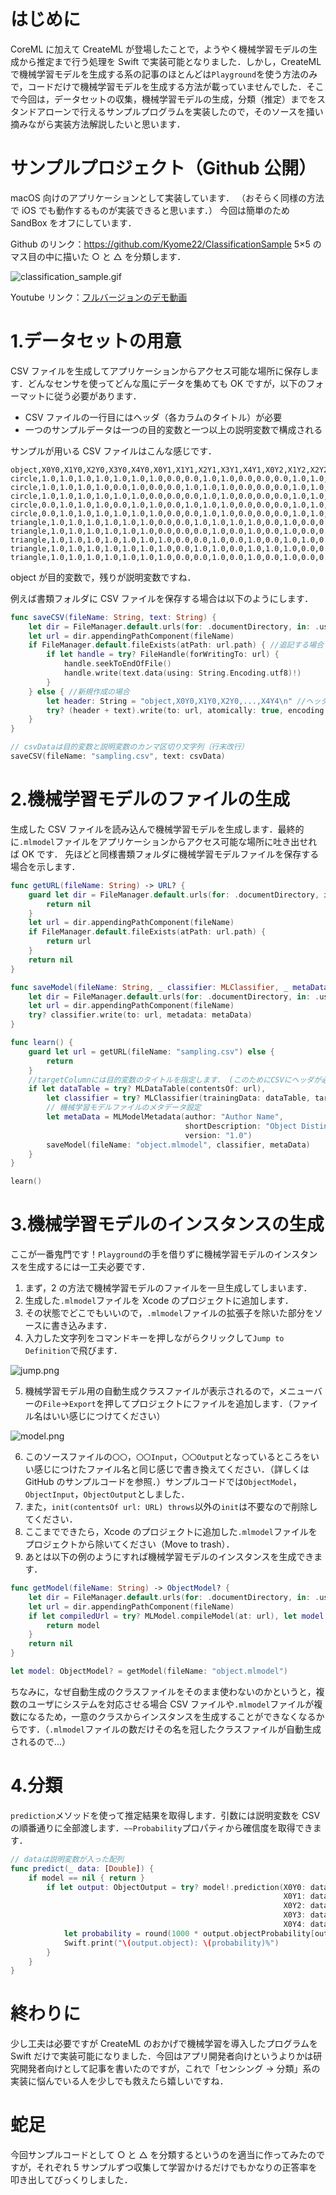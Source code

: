 <!-- title:Swift：CoreML×CreateMLでスタンドアローンな機械学習分類器を実装する -->

# はじめに

CoreML に加えて CreateML が登場したことで，ようやく機械学習モデルの生成から推定まで行う処理を Swift で実装可能となりました．しかし，CreateML で機械学習モデルを生成する系の記事のほとんどは`Playground`を使う方法のみで，コードだけで機械学習モデルを生成する方法が載っていませんでした．そこで今回は，データセットの収集，機械学習モデルの生成，分類（推定）までをスタンドアローンで行えるサンプルプログラムを実装したので，そのソースを掻い摘みながら実装方法解説したいと思います．

# サンプルプロジェクト（Github 公開）

macOS 向けのアプリケーションとして実装しています．
（おそらく同様の方法で iOS でも動作するものが実装できると思います．）
今回は簡単のため SandBox をオフにしています．

Github のリンク：https://github.com/Kyome22/ClassificationSample
5×5 のマス目の中に描いた ○ と △ を分類します．

![classification_sample.gif](./images/article/975ea9df-7ace-a927-d007-1f380c4a9d7f.gif)

Youtube リンク：[フルバージョンのデモ動画](https://youtu.be/RpMUobCqyTc)

# 1.データセットの用意

CSV ファイルを生成してアプリケーションからアクセス可能な場所に保存します．どんなセンサを使ってどんな風にデータを集めても OK ですが，以下のフォーマットに従う必要があります．

- CSV ファイルの一行目にはヘッダ（各カラムのタイトル）が必要
- 一つのサンプルデータは一つの目的変数と一つ以上の説明変数で構成される

サンプルが用いる CSV ファイルはこんな感じです．

```plaintext:sampling.csv
object,X0Y0,X1Y0,X2Y0,X3Y0,X4Y0,X0Y1,X1Y1,X2Y1,X3Y1,X4Y1,X0Y2,X1Y2,X2Y2,X3Y2,X4Y2,X0Y3,X1Y3,X2Y3,X3Y3,X4Y3,X0Y4,X1Y4,X2Y4,X3Y4,X4Y4
circle,1.0,1.0,1.0,1.0,1.0,1.0,1.0,0.0,0.0,1.0,1.0,0.0,0.0,0.0,1.0,1.0,0.0,0.0,0.0,1.0,1.0,1.0,1.0,1.0,1.0
circle,1.0,1.0,1.0,1.0,0.0,1.0,0.0,0.0,1.0,1.0,1.0,0.0,0.0,0.0,1.0,1.0,0.0,0.0,0.0,1.0,1.0,1.0,1.0,1.0,1.0
circle,1.0,1.0,1.0,1.0,1.0,1.0,0.0,0.0,0.0,1.0,1.0,0.0,0.0,0.0,1.0,1.0,0.0,0.0,0.0,1.0,1.0,1.0,1.0,1.0,1.0
circle,0.0,1.0,1.0,1.0,0.0,1.0,1.0,0.0,1.0,1.0,1.0,0.0,0.0,0.0,1.0,1.0,1.0,0.0,1.0,1.0,0.0,1.0,1.0,1.0,0.0
circle,0.0,1.0,1.0,1.0,1.0,1.0,1.0,0.0,0.0,1.0,1.0,0.0,0.0,0.0,1.0,1.0,1.0,0.0,0.0,1.0,0.0,1.0,1.0,1.0,1.0
triangle,1.0,1.0,1.0,1.0,1.0,1.0,0.0,0.0,1.0,1.0,1.0,1.0,0.0,1.0,0.0,0.0,1.0,1.0,1.0,0.0,0.0,0.0,1.0,0.0,0.0
triangle,1.0,1.0,1.0,1.0,1.0,1.0,0.0,0.0,0.0,1.0,0.0,1.0,0.0,1.0,0.0,0.0,1.0,1.0,1.0,0.0,0.0,1.0,1.0,0.0,0.0
triangle,1.0,1.0,1.0,1.0,1.0,1.0,1.0,0.0,0.0,1.0,0.0,1.0,0.0,1.0,1.0,0.0,1.0,1.0,1.0,0.0,0.0,0.0,1.0,0.0,0.0
triangle,1.0,1.0,1.0,1.0,1.0,1.0,1.0,0.0,1.0,1.0,0.0,1.0,1.0,1.0,0.0,0.0,0.0,1.0,0.0,0.0,0.0,0.0,1.0,0.0,0.0
triangle,1.0,1.0,1.0,1.0,1.0,1.0,1.0,0.0,0.0,1.0,0.0,1.0,0.0,1.0,0.0,0.0,1.0,1.0,1.0,0.0,0.0,0.0,1.0,0.0,0.0
```

object が目的変数で，残りが説明変数ですね．

例えば書類フォルダに CSV ファイルを保存する場合は以下のようにします．

```swift
func saveCSV(fileName: String, text: String) {
    let dir = FileManager.default.urls(for: .documentDirectory, in: .userDomainMask).first!
    let url = dir.appendingPathComponent(fileName)
    if FileManager.default.fileExists(atPath: url.path) { //追記する場合
        if let handle = try? FileHandle(forWritingTo: url) {
            handle.seekToEndOfFile()
            handle.write(text.data(using: String.Encoding.utf8)!)
        }
    } else { //新規作成の場合
        let header: String = "object,X0Y0,X1Y0,X2Y0,...,X4Y4\n" //ヘッダ行
        try? (header + text).write(to: url, atomically: true, encoding: String.Encoding.utf8)
    }
}

// csvDataは目的変数と説明変数のカンマ区切り文字列（行末改行）
saveCSV(fileName: "sampling.csv", text: csvData)
```

# 2.機械学習モデルのファイルの生成

生成した CSV ファイルを読み込んで機械学習モデルを生成します．最終的に`.mlmodel`ファイルをアプリケーションからアクセス可能な場所に吐き出せれば OK です．
先ほどと同様書類フォルダに機械学習モデルファイルを保存する場合を示します．

```swift
func getURL(fileName: String) -> URL? {
    guard let dir = FileManager.default.urls(for: .documentDirectory, in: .userDomainMask).first else {
        return nil
    }
    let url = dir.appendingPathComponent(fileName)
    if FileManager.default.fileExists(atPath: url.path) {
        return url
    }
    return nil
}

func saveModel(fileName: String, _ classifier: MLClassifier, _ metaData: MLModelMetadata) {
    let dir = FileManager.default.urls(for: .documentDirectory, in: .userDomainMask).first!
    let url = dir.appendingPathComponent(fileName)
    try? classifier.write(to: url, metadata: metaData)
}

func learn() {
    guard let url = getURL(fileName: "sampling.csv") else {
        return
    }
    //targetColumnには目的変数のタイトルを指定します． (このためにCSVにヘッダが必要．)
    if let dataTable = try? MLDataTable(contentsOf: url),
        let classifier = try? MLClassifier(trainingData: dataTable, targetColumn: "object") {
        // 機械学習モデルファイルのメタデータ設定
        let metaData = MLModelMetadata(author: "Author Name",                  // 開発者の名前とか
                                       shortDescription: "Object Distinction", // モデルの短い説明
                                       version: "1.0")                         // モデルのバージョン
        saveModel(fileName: "object.mlmodel", classifier, metaData)
    }
}

learn()
```

# 3.機械学習モデルのインスタンスの生成

ここが一番鬼門です！`Playground`の手を借りずに機械学習モデルのインスタンスを生成するには一工夫必要です．

1. まず，2 の方法で機械学習モデルのファイルを一旦生成してしまいます．
2. 生成した`.mlmodel`ファイルを Xcode のプロジェクトに追加します．
3. その状態でどこでもいいので，`.mlmodel`ファイルの拡張子を除いた部分をソースに書き込みます．
4. 入力した文字列をコマンドキーを押しながらクリックして`Jump to Definition`で飛びます．

![jump.png](./images/article/7c1a2989-7e23-7658-602e-9151dbddc769.png)

5. 機械学習モデル用の自動生成クラスファイルが表示されるので，メニューバーの`File`->`Export`を押してプロジェクトにファイルを追加します．（ファイル名はいい感じにつけてください）

![model.png](./images/article/e6b7f8a6-d0d7-fdf8-5fda-27be2272d285.png)

6. このソースファイルの`〇〇`，`〇〇Input`，`〇〇Output`となっているところをいい感じにつけたファイル名と同じ感じで書き換えてください．（詳しくは GitHub のサンプルコードを参照．）サンプルコードでは`ObjectModel`，`ObjectInput`，`ObjectOutput`としました．
7. また，`init(contentsOf url: URL) throws`以外の`init`は不要なので削除してください．
8. ここまでできたら，Xcode のプロジェクトに追加した`.mlmodel`ファイルをプロジェクトから除いてください（Move to trash）．
9. あとは以下の例のようにすれば機械学習モデルのインスタンスを生成できます．

```swift
func getModel(fileName: String) -> ObjectModel? {
    let dir = FileManager.default.urls(for: .documentDirectory, in: .userDomainMask).first!
    let url = dir.appendingPathComponent(fileName)
    if let compiledUrl = try? MLModel.compileModel(at: url), let model = try? ObjectModel(contentsOf: compiledUrl) {
        return model
    }
    return nil
}

let model: ObjectModel? = getModel(fileName: "object.mlmodel")
```

ちなみに，なぜ自動生成のクラスファイルをそのまま使わないのかというと，複数のユーザにシステムを対応させる場合 CSV ファイルや`.mlmodel`ファイルが複数になるため，一意のクラスからインスタンスを生成することができなくなるからです．（`.mlmodel`ファイルの数だけその名を冠したクラスファイルが自動生成されるので...）

# 4.分類

`prediction`メソッドを使って推定結果を取得します．引数には説明変数を CSV の順番通りに全部渡します．`~~Probability`プロパティから確信度を取得できます．

```swift
// dataは説明変数が入った配列
func predict(_ data: [Double]) {
    if model == nil { return }
        if let output: ObjectOutput = try? model!.prediction(X0Y0: data[0],  X1Y0: data[1],  X2Y0: data[2],  X3Y0: data[3],  X4Y0: data[4],
                                                             X0Y1: data[5],  X1Y1: data[6],  X2Y1: data[7],  X3Y1: data[8],  X4Y1: data[9],
                                                             X0Y2: data[10], X1Y2: data[11], X2Y2: data[12], X3Y2: data[13], X4Y2: data[14],
                                                             X0Y3: data[15], X1Y3: data[16], X2Y3: data[17], X3Y3: data[18], X4Y3: data[19],
                                                             X0Y4: data[20], X1Y4: data[21], X2Y4: data[22], X3Y4: data[23], X4Y4: data[24]) {
            let probability = round(1000 * output.objectProbability[output.object]!) / 10.0
            Swift.print("\(output.object): \(probability)%")
        }
    }
}
```

# 終わりに

少し工夫は必要ですが CreateML のおかげで機械学習を導入したプログラムを Swift だけで実装可能になりました．今回はアプリ開発者向けというよりかは研究開発者向けとして記事を書いたのですが，これで「センシング → 分類」系の実装に悩んでいる人を少しでも救えたら嬉しいですね．

# 蛇足

今回サンプルコードとして ○ と △ を分類するというのを適当に作ってみたのですが，それぞれ 5 サンプルずつ収集して学習かけるだけでもかなりの正答率を叩き出してびっくりしました．
